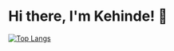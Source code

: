 # Hi there, I'm Kehinde! 👋

[![Top Langs](https://github-readme-stats.vercel.app/api/top-langs/?username=KenyOgun&layout=compact)](https://github.com/anuraghazra/github-readme-stats)
<!--
**KenyOgun/KenyOgun** is a ✨ _special_ ✨ repository because its `README.md` (this file) appears on your GitHub profile.

Here are some ideas to get you started:

- 🔭 I’m currently working on ...
- 🌱 I’m currently learning ...
- 👯 I’m looking to collaborate on ...
- 🤔 I’m looking for help with ...
- 💬 Ask me about ...
- 📫 How to reach me: ...
- 😄 Pronouns: ...
- ⚡ Fun fact: ...
-->
